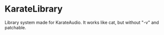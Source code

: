 # KarateLibrary
Library system made for KarateAudio. It works like cat, but without "-v" and patchable.
